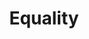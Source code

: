 ---
pid: MP195
title: Equality
location_transcription: Penns Landing
zipcode: '19120'
outside_phl: 
neighborhood: Logan,Olney
age: '23'
age_range: 20-29
instagram: 
image_file_name: MP_195.jpg
proposal_transcription: Love everyone equaly no matter age, race, or lifestyle
topic: Love
topic_summary: '0'
type: Other No Form
keywords_other: Love, equality
credit: Brandon C Riguelmy
image_labels: 
twitter: 
facebook: 
permalink: "/monuments/mp195/"
layout: item-page
---